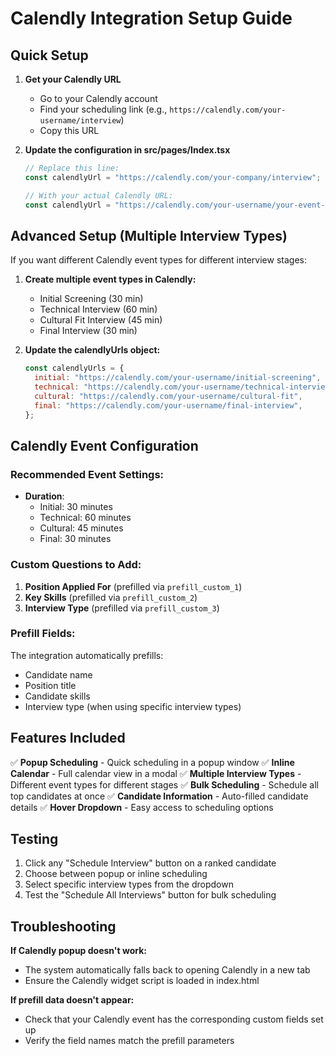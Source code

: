 # Calendly Integration Setup Guide

## Quick Setup

1. **Get your Calendly URL**

   - Go to your Calendly account
   - Find your scheduling link (e.g., `https://calendly.com/your-username/interview`)
   - Copy this URL

2. **Update the configuration in src/pages/Index.tsx**

   ```javascript
   // Replace this line:
   const calendlyUrl = "https://calendly.com/your-company/interview";

   // With your actual Calendly URL:
   const calendlyUrl = "https://calendly.com/your-username/your-event-type";
   ```

## Advanced Setup (Multiple Interview Types)

If you want different Calendly event types for different interview stages:

1. **Create multiple event types in Calendly:**

   - Initial Screening (30 min)
   - Technical Interview (60 min)
   - Cultural Fit Interview (45 min)
   - Final Interview (30 min)

2. **Update the calendlyUrls object:**
   ```javascript
   const calendlyUrls = {
     initial: "https://calendly.com/your-username/initial-screening",
     technical: "https://calendly.com/your-username/technical-interview",
     cultural: "https://calendly.com/your-username/cultural-fit",
     final: "https://calendly.com/your-username/final-interview",
   };
   ```

## Calendly Event Configuration

### Recommended Event Settings:

- **Duration**:
  - Initial: 30 minutes
  - Technical: 60 minutes
  - Cultural: 45 minutes
  - Final: 30 minutes

### Custom Questions to Add:

1. **Position Applied For** (prefilled via `prefill_custom_1`)
2. **Key Skills** (prefilled via `prefill_custom_2`)
3. **Interview Type** (prefilled via `prefill_custom_3`)

### Prefill Fields:

The integration automatically prefills:

- Candidate name
- Position title
- Candidate skills
- Interview type (when using specific interview types)

## Features Included

✅ **Popup Scheduling** - Quick scheduling in a popup window
✅ **Inline Calendar** - Full calendar view in a modal
✅ **Multiple Interview Types** - Different event types for different stages
✅ **Bulk Scheduling** - Schedule all top candidates at once
✅ **Candidate Information** - Auto-filled candidate details
✅ **Hover Dropdown** - Easy access to scheduling options

## Testing

1. Click any "Schedule Interview" button on a ranked candidate
2. Choose between popup or inline scheduling
3. Select specific interview types from the dropdown
4. Test the "Schedule All Interviews" button for bulk scheduling

## Troubleshooting

**If Calendly popup doesn't work:**

- The system automatically falls back to opening Calendly in a new tab
- Ensure the Calendly widget script is loaded in index.html

**If prefill data doesn't appear:**

- Check that your Calendly event has the corresponding custom fields set up
- Verify the field names match the prefill parameters
